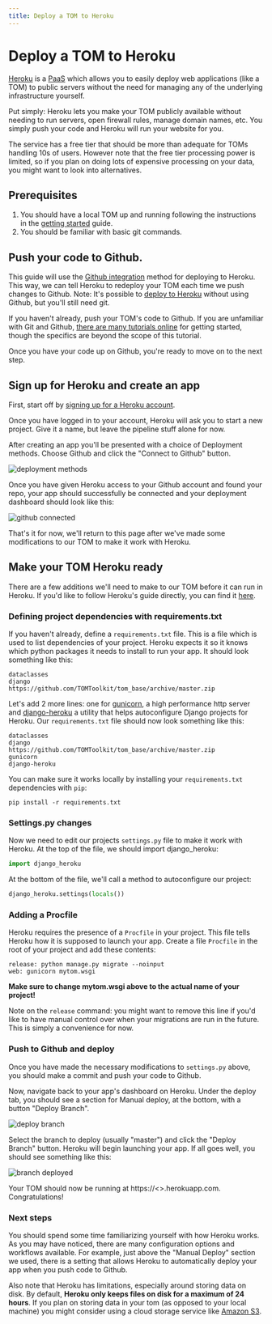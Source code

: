 ```yaml
---
title: Deploy a TOM to Heroku
---
```


# Deploy a TOM to Heroku
[Heroku](https://heroku.com) is a
[PaaS](https://en.wikipedia.org/wiki/Platform_as_a_service) which allows you to
easily deploy web applications (like a TOM) to public servers without the need for
managing any of the underlying infrastructure yourself.

Put simply: Heroku lets you make your TOM publicly available without needing to
run servers, open firewall rules, manage domain names, etc. You simply push your
code and Heroku will run your website for you.

The service has a free tier that should be more than adequate for TOMs handling
10s of users. However note that the free tier processing power is limited, so if
you plan on doing lots of expensive processing on your data, you might want to
look into alternatives.


## Prerequisites

1. You should have a local TOM up and running following the instructions in the
[getting started](/docs/getting_started) guide.
2. You should be familiar with basic git commands.

## Push your code to Github.
This guide will use the
[Github integration](https://devcenter.heroku.com/articles/github-integration)
method for deploying to Heroku. This way, we can tell Heroku to redeploy your TOM
each time we push changes to Github. Note: It's possible to [deploy to
Heroku](https://devcenter.heroku.com/articles/git) without using Github, but
you'll still need git.

If you haven't already, push your TOM's code to Github. If you are unfamiliar with
Git and Github, [there are many tutorials
online](https://guides.github.com/activities/hello-world/) for getting started,
though the specifics are beyond the scope of this tutorial.

Once you have your code up on Github, you're ready to move on to the next step.

## Sign up for Heroku and create an app

First, start off by [signing up for a Heroku account](https://signup.heroku.com/).

Once you have logged in to your account, Heroku will ask you to start a new
project. Give it a name, but leave the pipeline stuff alone for now.

After creating an app you'll be presented with a choice of Deployment methods.
Choose Github and click the "Connect to Github" button.

![deployment methods](/assets/img/heroku_deploy_doc/githubintegration.png)

Once you have given Heroku access to your Github account and found your repo, your
app should successfully be connected and your deployment dashboard should look
like this:

![github connected](/assets/img/heroku_deploy_doc/githubconnected.png)


That's it for now, we'll return to this page after we've made some modifications
to our TOM to make it work with Heroku.

## Make your TOM Heroku ready

There are a few additions we'll need to make to our TOM before it can run in
Heroku. If you'd like to follow Heroku's guide directly, you can find it
[here](https://devcenter.heroku.com/articles/django-app-configuration).

### Defining project dependencies with requirements.txt

If you haven't already, define a `requirements.txt` file. This is a file which is
used to list dependencies of your project. Heroku expects it so it knows which
python packages it needs to install to run your app. It should look something like
this:

    dataclasses
    django
    https://github.com/TOMToolkit/tom_base/archive/master.zip

Let's add 2 more lines: one for [gunicorn](https://gunicorn.org/), a high
performance http server and
[django-heroku](https://github.com/heroku/django-heroku) a utility that helps
autoconfigure Django projects for Heroku. Our `requirements.txt` file should now
look something like this:

    dataclasses
    django
    https://github.com/TOMToolkit/tom_base/archive/master.zip
    gunicorn
    django-heroku

You can make sure it works locally by installing your `requirements.txt`
dependencies with `pip`:

    pip install -r requirements.txt

### Settings.py changes

Now we need to edit our projects `settings.py` file to make it work with Heroku.
At the top of the file, we should import django_heroku:

```python
import django_heroku
```

At the bottom of the file, we'll call a method to autoconfigure our project:

```python
django_heroku.settings(locals())
```

### Adding a Procfile

Heroku requires the presence of a `Procfile` in your project. This file tells
Heroku how it is supposed to launch your app. Create a file `Procfile` in the root
of your project and add these contents:

    release: python manage.py migrate --noinput
    web: gunicorn mytom.wsgi

**Make sure to change mytom.wsgi above to the actual name of your project!**

Note on the `release` command: you might want to remove this line if you'd like to
have manual control over when your migrations are run in the future. This is
simply a convenience for now.


### Push to Github and deploy

Once you have made the necessary modifications to `settings.py` above, you should
make a commit and push your code to Github.

Now, navigate back to your app's dashboard on Heroku. Under the deploy tab, you
should see a section for Manual deploy, at the bottom, with a button "Deploy
Branch".


![deploy branch](/assets/img/heroku_deploy_doc/herokudeploybranch.png)

Select the branch to deploy (usually "master") and click the "Deploy Branch"
button. Heroku will begin launching your app. If all goes well, you should see
something like this:

![branch deployed](/assets/img/heroku_deploy_doc/branchdeployed.png)

Your TOM should now be running at https://<<appname>>.herokuapp.com.
Congratulations!

### Next steps

You should spend some time familiarizing yourself with how Heroku works. As you
may have noticed, there are many configuration options and workflows available.
For example, just above the "Manual Deploy" section we used, there is a setting
that allows Heroku to automatically deploy your app when you push code to Github.

Also note that Heroku has limitations, especially around storing data on disk. By
default, **Heroku only keeps files on disk for a maximum of 24 hours**. If you
plan on storing data in your tom (as opposed to your local machine) you might
consider using a cloud storage service like [Amazon
S3](https://devcenter.heroku.com/articles/s3).

